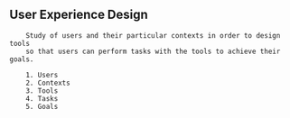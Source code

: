 ## User Experience Design

        Study of users and their particular contexts in order to design tools 
        so that users can perform tasks with the tools to achieve their goals.

        1. Users
        2. Contexts
        3. Tools
        4. Tasks
        5. Goals